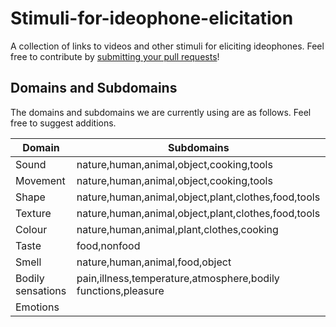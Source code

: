# Stimuli-for-ideophone-elicitation
A collection of links to videos and other stimuli for eliciting ideophones. Feel free to contribute by [submitting your pull requests](https://docs.github.com/en/desktop/contributing-and-collaborating-using-github-desktop/working-with-your-remote-repository-on-github-or-github-enterprise/creating-an-issue-or-pull-request)!

## Domains and Subdomains

The domains and subdomains we are currently using are as follows. Feel free to suggest additions. 

|Domain           |Subdomains                                                      |
|-----------------|----------------------------------------------------------------|
|Sound            |nature,human,animal,object,cooking,tools                        |
|Movement         |nature,human,animal,object,cooking,tools                        |
|Shape            |nature,human,animal,object,plant,clothes,food,tools             |
|Texture          |nature,human,animal,object,plant,clothes,food,tools             |
|Colour           |nature,human,animal,plant,clothes,cooking                       |
|Taste            |food,nonfood                                                    |
|Smell            |nature,human,animal,food,object                                 |                                                         
|Bodily sensations|pain,illness,temperature,atmosphere,bodily functions,pleasure   |
|Emotions         |                                                                |


